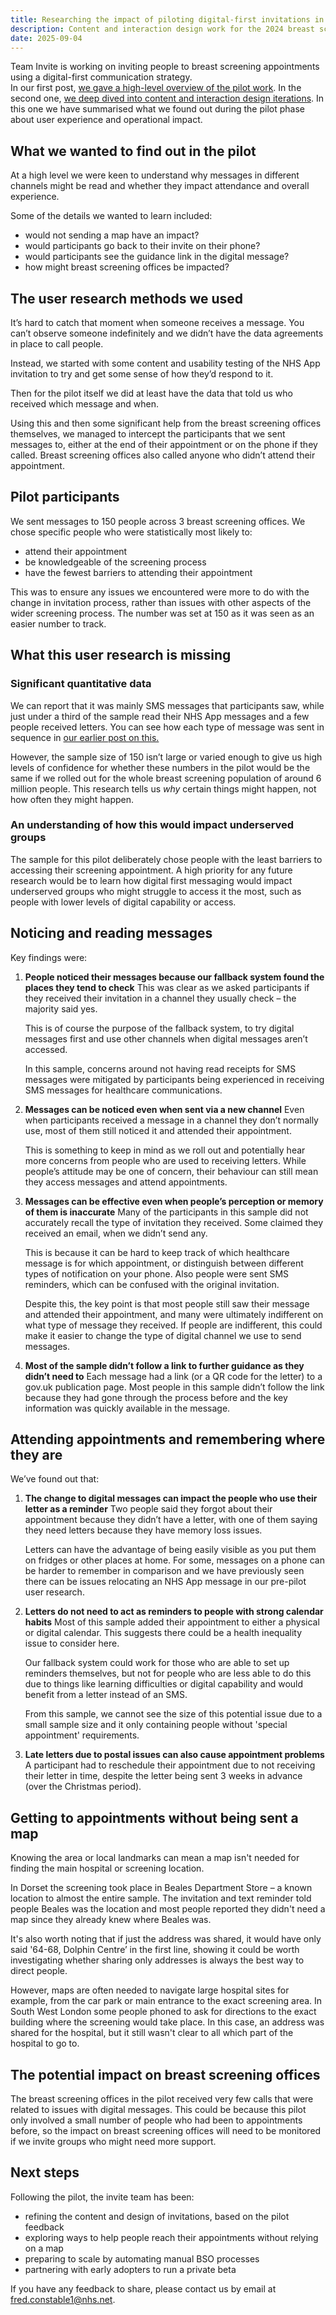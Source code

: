 ```yaml
---
title: Researching the impact of piloting digital-first invitations in breast screening
description: Content and interaction design work for the 2024 breast screening invitations Pilot.
date: 2025-09-04
---
```

Team Invite is working on inviting people to breast screening appointments using a digital-first communication strategy.  
In our first post, [we gave a high-level overview of the pilot work](https://design-history.prevention-services.nhs.uk/screening-invite/2025/06/invite-pilot-overview/). In the second one, [we deep dived into content and interaction design iterations](https://design-history.prevention-services.nhs.uk/screening-invite/2025/08/invite-breast-screening-pilot-design-iterations/). In this one we have summarised what we found out during the pilot phase about user experience and operational impact. 


## What we wanted to find out in the pilot

At a high level we were keen to understand why messages in different channels might be read and whether they impact attendance and overall experience.

Some of the details we wanted to learn included:
*	would not sending a map have an impact?
*	would participants go back to their invite on their phone?
*	would participants see the guidance link in the digital message?
*	how might breast screening offices be impacted?

## The user research methods we used

It’s hard to catch that moment when someone receives a message. You can’t observe someone indefinitely and we didn’t have the data agreements in place to call people.

Instead, we started with some content and usability testing of the NHS App invitation to try and get some sense of how they’d respond to it.

Then for the pilot itself we did at least have the data that told us who received which message and when.

Using this and then some significant help from the breast screening offices themselves, we managed to intercept the participants that we sent messages to, either at the end of their appointment or on the phone if they called. Breast screening offices also called anyone who didn’t attend their appointment.

## Pilot participants

We sent messages to 150 people across 3 breast screening offices. We chose specific people who were statistically most likely to:
*	attend their appointment
*	be knowledgeable of the screening process
*	have the fewest barriers to attending their appointment

This was to ensure any issues we encountered were more to do with the change in invitation process, rather than issues with other aspects of the wider screening process. The number was set at 150 as it was seen as an easier number to track.

## What this user research is missing

### Significant quantitative data 
We can report that it was mainly SMS messages that participants saw, while just under a third of the sample read their NHS App messages and a few people received letters. You can see how each type of message was sent in sequence in [our earlier post on this.](https://screening-de-breast-scr-rui5fn.herokuapp.com/screening-invite/2025/06/invite-pilot-overview/#proposed-changes-to-how-people-are-invited-to-screening)

However, the sample size of 150 isn’t large or varied enough to give us high levels of confidence for whether these numbers in the pilot would be the same if we rolled out for the whole breast screening population of around 6 million people. This research tells us *why* certain things might happen, not how often they might happen.

### An understanding of how this would impact underserved groups
The sample for this pilot deliberately chose people with the least barriers to accessing their screening appointment. A high priority for any future research would be to learn how digital first messaging would impact underserved groups who might struggle to access it the most, such as people with lower levels of digital capability or access. 

## Noticing and reading messages

Key findings were: 

1) **People noticed their messages because our fallback system found the places they tend to check** 
This was clear as we asked participants if they received their invitation in a channel they usually check – the majority said yes.

    This is of course the purpose of the fallback system, to try digital messages first and use other channels when digital messages aren’t accessed.

    In this sample, concerns around not having read receipts for SMS messages were mitigated by participants being experienced in receiving SMS messages for healthcare communications.

2) **Messages can be noticed even when sent via a new channel**
Even when participants received a message in a channel they don’t normally use, most of them still noticed it and attended their appointment.

    This is something to keep in mind as we roll out and potentially hear more concerns from people who are used to receiving letters. While people’s attitude may be one of concern, their behaviour can still mean they access messages and attend appointments.

3) **Messages can be effective even when people’s perception or memory of them is inaccurate**
Many of the participants in this sample did not accurately recall the type of invitation they received. Some claimed they received an email, when we didn’t send any.

    This is because it can be hard to keep track of which healthcare message is for which appointment, or distinguish between different types of notification on your phone. Also people were sent SMS reminders, which can be confused with the original invitation​.

    Despite this, the key point is that most people still saw their message and attended their appointment, and many were ultimately     indifferent on what type of message they received. If people are indifferent, this could make it easier to change the type of digital channel we use to send messages.

4) **Most of the sample didn’t follow a link to further guidance as they didn’t need to**
Each message had a link (or a QR code for the letter) to a gov.uk publication page. Most people in this sample didn’t follow the link because they had gone through the process before and the key information was quickly available in the message.

## Attending appointments and remembering where they are

We’ve found out that:

1)	**The change to digital messages can impact the people who use their letter as a reminder**
 Two people said they forgot about their appointment because they didn’t have a letter, with one of them saying they need letters because they have memory loss issues.

    Letters can have the advantage of being easily visible as you put them on fridges or other places at home. For some, messages on a phone can be harder to remember in comparison and we have previously seen there can be issues relocating an NHS App message in our pre-pilot user research.


2)	**Letters do not need to act as reminders to people with strong calendar habits**
Most of this sample added their appointment to either a physical or digital calendar. This suggests there could be a health inequality issue to consider here. 

    Our fallback system could work for those who are able to set up reminders themselves, but not for people who are less able to do this due to things like learning difficulties or digital capability and would benefit from a letter instead of an SMS. 

    From this sample, we cannot see the size of this potential issue due to a small sample size and it only containing people without 'special appointment' requirements.

3)	**Late letters due to postal issues can also cause appointment problems**
A participant had to reschedule their appointment due to not receiving their letter in time, despite the letter being sent 3 weeks in advance (over the Christmas period).

## Getting to appointments without being sent a map

Knowing the area or local landmarks can mean a map isn't needed for finding the main hospital or screening location.

In Dorset the screening took place in Beales Department Store – a known location to almost the entire sample. The invitation and text reminder told people Beales was the location and most people reported they didn't need a map since they already knew where Beales was.

It's also worth noting that if just the address was shared, it would have only said '64-68, Dolphin Centre’ in the first line, showing it could be worth investigating whether sharing only addresses is always the best way to direct people.

However, maps are often needed to navigate large hospital sites for example, from the car park or main entrance to the exact screening area. In South West London some people phoned to ask for directions to the exact building where the screening would take place. In this case, an address was shared for the hospital, but it still wasn't clear to all which part of the hospital to go to.

## The potential impact on breast screening offices

The breast screening offices in the pilot received very few calls that were related to issues with digital messages. This could be because this pilot only involved a small number of people who had been to appointments before, so the impact on breast screening offices will need to be monitored if we invite groups who might need more support.

## Next steps

Following the pilot, the invite team has been:
*	refining the content and design of invitations, based on the pilot feedback
*	exploring ways to help people reach their appointments without relying on a map
*	preparing to scale by automating manual BSO processes
*	partnering with early adopters to run a private beta

If you have any feedback to share, please contact us by email at [fred.constable1@nhs.net](mailto:fred.constable1@nhs.net).
